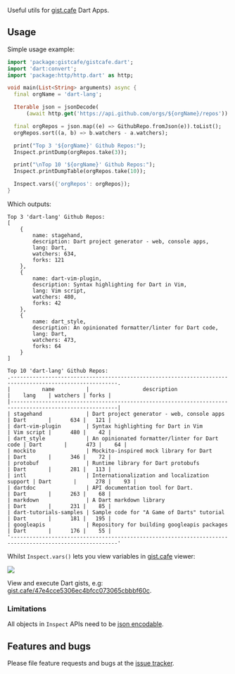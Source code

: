 Useful utils for [gist.cafe](https://gist.cafe) Dart Apps.

## Usage

Simple usage example:

```dart
import 'package:gistcafe/gistcafe.dart';
import 'dart:convert';
import 'package:http/http.dart' as http;

void main(List<String> arguments) async {
  final orgName = 'dart-lang';

  Iterable json = jsonDecode(
      (await http.get('https://api.github.com/orgs/${orgName}/repos')).body);

  final orgRepos = json.map((e) => GithubRepo.fromJson(e)).toList();
  orgRepos.sort((a, b) => b.watchers - a.watchers);

  print("Top 3 '${orgName}' Github Repos:");
  Inspect.printDump(orgRepos.take(3));

  print("\nTop 10 '${orgName}' Github Repos:");
  Inspect.printDumpTable(orgRepos.take(10));

  Inspect.vars({'orgRepos': orgRepos});
}
```

Which outputs:

```
Top 3 'dart-lang' Github Repos:
[
    {
        name: stagehand,
        description: Dart project generator - web, console apps,
        lang: Dart,
        watchers: 634,
        forks: 121
    },
    {
        name: dart-vim-plugin,
        description: Syntax highlighting for Dart in Vim,
        lang: Vim script,
        watchers: 480,
        forks: 42
    },
    {
        name: dart_style,
        description: An opinionated formatter/linter for Dart code,
        lang: Dart,
        watchers: 473,
        forks: 64
    }
]

Top 10 'dart-lang' Github Repos:
.--------------------------------------------------------------------------------------------------------.
|          name          |                 description                   |    lang    | watchers | forks |
|--------------------------------------------------------------------------------------------------------|
| stagehand              | Dart project generator - web, console apps    | Dart       |      634 |   121 |
| dart-vim-plugin        | Syntax highlighting for Dart in Vim           | Vim script |      480 |    42 |
| dart_style             | An opinionated formatter/linter for Dart code | Dart       |      473 |    64 |
| mockito                | Mockito-inspired mock library for Dart        | Dart       |      346 |    72 |
| protobuf               | Runtime library for Dart protobufs            | Dart       |      281 |   113 |
| intl                   | Internationalization and localization support | Dart       |      278 |    93 |
| dartdoc                | API documentation tool for Dart.              | Dart       |      263 |    68 |
| markdown               | A Dart markdown library                       | Dart       |      231 |    85 |
| dart-tutorials-samples | Sample code for "A Game of Darts" tutorial    | Dart       |      181 |   195 |
| googleapis             | Repository for building googleapis packages   | Dart       |      176 |    55 |
'--------------------------------------------------------------------------------------------------------'
```

Whilst `Inspect.vars()` lets you view variables in [gist.cafe](https://gist.cafe) viewer:

![](https://raw.githubusercontent.com/ServiceStack/gist-cafe/main/docs/images/vars-orgRepos-dart-lang.png)

View and execute Dart gists, e.g: [gist.cafe/47e4cce5306ec4bfcc073065cbbbf60c](https://gist.cafe/47e4cce5306ec4bfcc073065cbbbf60c).

### Limitations

All objects in `Inspect` APIs need to be [json encodable](https://flutter.dev/docs/development/data-and-backend/json#serializing-json-inside-model-classes).

## Features and bugs

Please file feature requests and bugs at the [issue tracker](https://github.com/ServiceStack/gistcafe-dart/issues).